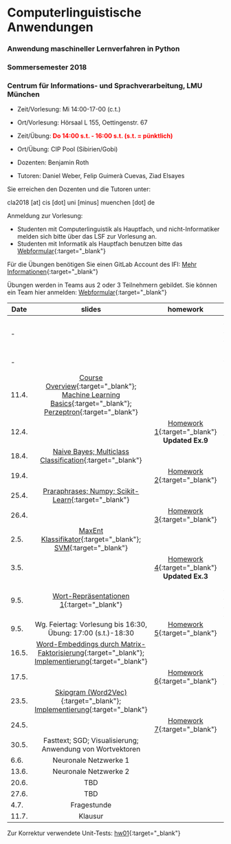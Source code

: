 # Computerlinguistische Anwendungen
### Anwendung maschineller Lernverfahren in Python
### Sommersemester 2018
### Centrum für Informations- und Sprachverarbeitung, LMU München

 - Zeit/Vorlesung: Mi 14:00-17-00 (c.t.)
 - Ort/Vorlesung: Hörsaal L 155, Oettingenstr. 67
 - Zeit/Übung: <span style="color:red">**Do 14:00 s.t. - 16:00 s.t. (s.t. = pünktlich)**</span>
 - Ort/Übung: CIP Pool (Sibirien/Gobi)

 - Dozenten: Benjamin Roth
 - Tutoren: Daniel Weber, Felip Guimerà Cuevas, Ziad Elsayes 
 
 
Sie erreichen den Dozenten und die Tutoren unter:

cla2018 [at] cis [dot] uni [minus] muenchen [dot] de

Anmeldung zur Vorlesung:
 - Studenten mit Computerlinguistik als Hauptfach, und nicht-Informatiker melden sich bitte über das LSF zur Vorlesung an.
 - Studenten mit Informatik als Hauptfach benutzen bitte das [Webformular](https://goo.gl/forms/xt5xpQzjRWZGKeU42){:target="_blank"}
 
 Für die Übungen benötigen Sie einen GitLab Account des IFI:  [Mehr Informationen](http://www.rz.ifi.lmu.de/Dienste/Gitlab.html){:target="_blank"}

Übungen werden in Teams aus 2 oder 3 Teilnehmern gebildet. Sie können ein Team hier anmelden: [Webformular](https://goo.gl/forms/NqfDSS0jkEcgSQxJ3){:target="_blank"}

| Date | slides | homework | materials |
|-----------------------------|:--------------------------------:|:------:|:-------------------------------------------------------------------|
| - |  |  | [PyCharm Intro (optional, jedoch vorteilhaft zur Übungsbearbeitung)](pycharm.pdf){:target="_blank"} |
| - |  |  | [**Tips (Coding Basics)**](tipps.pdf){:target="_blank"} |
| 11.4. | [Course Overview](01_overview.pdf){:target="_blank"}; [Machine Learning Basics](01_machine_learning.pdf){:target="_blank"}; [Perzeptron](01_perceptron_short.pdf){:target="_blank"} |  | Literatur: Hal Daume [(pdf)](http://www.ciml.info/dl/v0_99/ciml-v0_99-ch04.pdf){:target="_blank"} |
| 12.4. |  | [Homework 1](hw01_perceptron.pdf){:target="_blank"} **Updated Ex.9**| [enron.tgz](http://www.cis.uni-muenchen.de/~beroth/cla/enron.tgz){:target="_blank"} |
| 18.4. | [Naive Bayes; Multiclass Classification](02_naive_bayes.pdf){:target="_blank"} |  | Literatur: Jurafsky&Martin [(pdf)](https://web.stanford.edu/%7Ejurafsky/slp3/6.pdf){:target="_blank"} |
| 19.4. |  | [Homework 2](hw02_naive_bayes.pdf){:target="_blank"} |  |
| 25.4. | [Praraphrases; Numpy; Scikit-Learn](paraphrases_scikit_numpy.pdf){:target="_blank"} |  |  |
| 26.4. |  | [Homework 3](hw03_paraphrases.pdf){:target="_blank"} | [paraphrases.tgz](http://www.cis.uni-muenchen.de/~beroth/cla/paraphrases.tgz){:target="_blank"} |
| 2.5. | [MaxEnt Klassifikator](scikit_classification.pdf){:target="_blank"}; [SVM](thang_vu_svm.pdf){:target="_blank"} |  |  |
| 3.5. |  | [Homework 4](hw04_sklearn_paraphrases.pdf){:target="_blank"} **Updated Ex.3**| |
| 9.5. | [Wort-Repräsentationen 1](wordspace.pdf){:target="_blank"} |  | [Wikipedia word space](http://www.cis.uni-muenchen.de/schuetze/intro/tmp/){:target="_blank"}; [Tensorflow Projector](http://projector.tensorflow.org/){:target="_blank"} |
| 9.5. | Wg. Feiertag: Vorlesung bis 16:30, Übung: 17:00 (s.t.)-18:30 | [Homework 5](cooccurrences.pdf){:target="_blank"} |  |
| 16.5. | [Word-Embeddings durch Matrix-Faktorisierung](embedmatrix.pdf){:target="_blank"}; [Implementierung](word_similarity.pdf){:target="_blank"} |  |  |
| 17.5. |  | [Homework 6](hw06_word_similarity.pdf){:target="_blank"} | [Solution Code Snippet](cooc_func.nopy){:target="_blank"} |
| 23.5. | [Skipgram (Word2Vec)](embedgd.pdf){:target="_blank"}; [Implementierung](word2vec.pdf){:target="_blank"} |  |  |
| 24.5. |  | [Homework 7](hw07_skipgram.pdf){:target="_blank"} |  |
| 30.5. | Fasttext; SGD; Visualisierung; Anwendung von Wortvektoren |  |  |
| 6.6. | Neuronale Netzwerke 1 |  |  |
| 13.6. | Neuronale Netzwerke 2 |  |  |
| 20.6. | TBD |  |  |
| 27.6. | TBD |  |  |
| 4.7. | Fragestunde |  |  |
| 11.7. | Klausur |  |  |

Zur Korrektur verwendete Unit-Tests: [hw01](hw01_perceptron.tar.gz){:target="_blank"}
